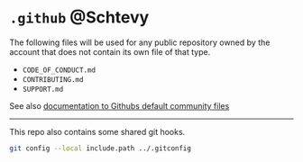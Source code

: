 # `.github` @Schtevy

The following files will be used for any public repository owned by the account that does not contain its own file of that type.

- `CODE_OF_CONDUCT.md`
- `CONTRIBUTING.md`
- `SUPPORT.md`

See also [documentation to Githubs default community files](https://docs.github.com/en/github/building-a-strong-community/creating-a-default-community-health-file)

---

This repo also contains some shared git hooks.

```sh
git config --local include.path ../.gitconfig
```
